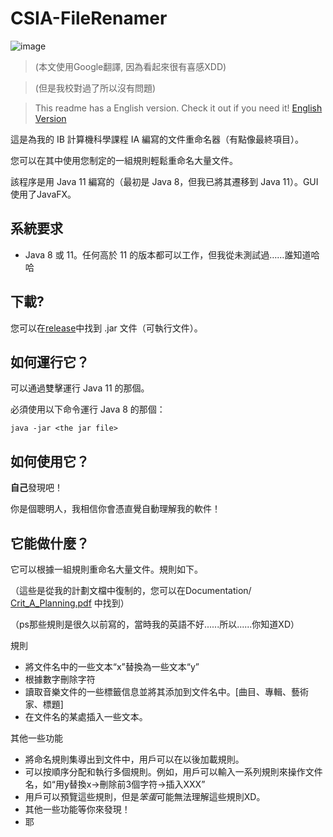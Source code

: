 # CSIA-FileRenamer

![image](https://user-images.githubusercontent.com/36402030/126178106-bfe459cd-1cf7-4880-a2fa-2bc08462c1f1.png)


> (本文使用Google翻譯, 因為看起來很有喜感XDD)

> (但是我校對過了所以沒有問題)

> This readme has a English version. Check it out if you need it! [English Version](https://github.com/t41372/CSIA-FileRenamer/blob/a549887e524531f3f1d8dbc48c7ed90b323838ef/README.md)




這是為我的 IB 計算機科學課程 IA 編寫的文件重命名器（有點像最終項目）。

您可以在其中使用您制定的一組規則輕鬆重命名大量文件。

該程序是用 Java 11 編寫的（最初是 Java 8，但我已將其遷移到 Java 11）。GUI使用了JavaFX。



## 系統要求

- Java 8 或 11。任何高於 11 的版本都可以工作，但我從未測試過……誰知道哈哈



## 下載?

您可以在[release](https://github.com/t41372/CSIA-FileRenamer/releases/tag/v1.0)中找到 .jar 文件（可執行文件）。 



## 如何運行它？

可以通過雙擊運行 Java 11 的那個。

必須使用以下命令運行 Java 8 的那個：

~~~~
java -jar <the jar file>
~~~~



## 如何使用它？

**自己**發現吧！

你是個聰明人，我相信你會憑直覺自動理解我的軟件！

## 它能做什麼？

它可以根據一組規則重命名大量文件。規則如下。

（這些是從我的計劃文檔中復制的，您可以在Documentation/ [Crit_A_Planning.pdf](https://github.com/t41372/CSIA-FileRenamer/blob/a549887e524531f3f1d8dbc48c7ed90b323838ef/Documentation/Crit_A_Planning.pdf) 中找到）

（ps那些規則是很久以前寫的，當時我的英語不好......所以......你知道XD）


規則

- 將文件名中的一些文本“x”替換為一些文本“y”
- 根據數字刪除字符
- 讀取音樂文件的一些標籤信息並將其添加到文件名中。[曲目、專輯、藝術家、標題]
- 在文件名的某處插入一些文本。

其他一些功能

- 將命名規則集導出到文件中，用戶可以在以後加載規則。
- 可以按順序分配和執行多個規則。例如，用戶可以輸入一系列規則來操作文件名，如“用y替換x->刪除前3個字符->插入XXX”
- 用戶可以預覽這些規則，但是*笨蛋*可能無法理解這些規則XD。
- 其他一些功能等你來發現！
- 耶


